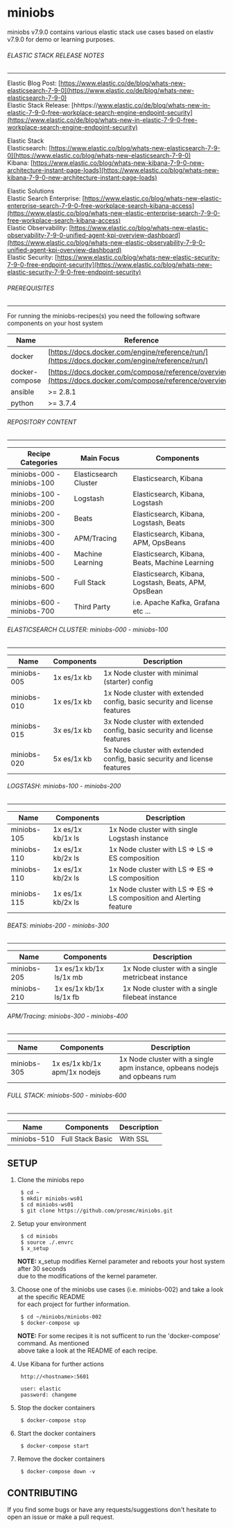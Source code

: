 # miniobs

miniobs v7.9.0 contains various elastic stack use cases based on elastiv v7.9.0 for demo or learning purposes.

###### ELASTIC STACK RELEASE NOTES
---
Elastic Blog Post: [https://www.elastic.co/de/blog/whats-new-elasticsearch-7-9-0](https://www.elastic.co/de/blog/whats-new-elasticsearch-7-9-0) <br/>
Elastic Stack Release: [hhttps://www.elastic.co/de/blog/whats-new-in-elastic-7-9-0-free-workplace-search-engine-endpoint-security](https://www.elastic.co/de/blog/whats-new-in-elastic-7-9-0-free-workplace-search-engine-endpoint-security) <br/>

Elastic Stack <br/>
Elasticsearch: [https://www.elastic.co/blog/whats-new-elasticsearch-7-9-0](https://www.elastic.co/blog/whats-new-elasticsearch-7-9-0) <br/>
Kibana: [https://www.elastic.co/blog/whats-new-kibana-7-9-0-new-architecture-instant-page-loads](https://www.elastic.co/blog/whats-new-kibana-7-9-0-new-architecture-instant-page-loads) <br/>

Elastic Solutions <br/>
Elastic Search Enterprise: [https://www.elastic.co/blog/whats-new-elastic-enterprise-search-7-9-0-free-workplace-search-kibana-access](https://www.elastic.co/blog/whats-new-elastic-enterprise-search-7-9-0-free-workplace-search-kibana-access) <br/>
Elastic Observability: [https://www.elastic.co/blog/whats-new-elastic-observability-7-9-0-unified-agent-kpi-overview-dashboard](https://www.elastic.co/blog/whats-new-elastic-observability-7-9-0-unified-agent-kpi-overview-dashboard) <br/>
Elastic Security: [https://www.elastic.co/blog/whats-new-elastic-security-7-9-0-free-endpoint-security](https://www.elastic.co/blog/whats-new-elastic-security-7-9-0-free-endpoint-security) <br/>


###### PREREQUISITES
---
For running the miniobs-recipes(s) you need the following software components on your host system

Name           | Reference    
-------------- | --------------- 
docker         | [https://docs.docker.com/engine/reference/run/](https://docs.docker.com/engine/reference/run/)
docker-compose | [https://docs.docker.com/compose/reference/overview/](https://docs.docker.com/compose/reference/overview/)
ansible        | >= 2.8.1
python         | >= 3.7.4

###### REPOSITORY CONTENT
---

Recipe Categories         | Main Focus             | Components
--------------------------|------------------------|-----------------------------------------------------------------------
miniobs-000 - miniobs-100 | Elasticsearch Cluster  | Elasticsearch, Kibana
miniobs-100 - miniobs-200 | Logstash               | Elasticsearch, Kibana, Logstash
miniobs-200 - miniobs-300 | Beats                  | Elasticsearch, Kibana, Logstash, Beats
miniobs-300 - miniobs-400 | APM/Tracing            | Elasticsearch, Kibana, APM, OpsBeans
miniobs-400 - miniobs-500 | Machine Learning       | Elasticsearch, Kibana, Beats, Machine Learning
miniobs-500 - miniobs-600 | Full Stack             | Elasticsearch, Kibana, Logstash, Beats, APM, OpsBean
miniobs-600 - miniobs-700 | Third Party            | i.e. Apache Kafka, Grafana etc ...

###### ELASTICSEARCH CLUSTER: miniobs-000 - miniobs-100 
---

Name         | Components                   | Description
-------------|------------------------------|------------------------------------------------------------------------------------------
miniobs-005  | 1x es/1x kb                  | 1x Node cluster with minimal (starter) config 
miniobs-010  | 1x es/1x kb                  | 1x Node cluster with extended config, basic security and license features
miniobs-015  | 3x es/1x kb                  | 3x Node cluster with extended config, basic security and license features
miniobs-020  | 5x es/1x kb                  | 5x Node cluster with extended config, basic security and license features


###### LOGSTASH: miniobs-100 - miniobs-200
---

Name         | Components                   | Description
-------------|------------------------------|------------------------------------------------------------------------------------------
miniobs-105  | 1x es/1x kb/1x ls            | 1x Node cluster with single Logstash instance
miniobs-110  | 1x es/1x kb/2x ls            | 1x Node cluster with LS => LS => ES composition
miniobs-110  | 1x es/1x kb/2x ls            | 1x Node cluster with LS => ES => LS composition
miniobs-115  | 1x es/1x kb/2x ls            | 1x Node cluster with LS => ES => LS composition and Alerting feature


###### BEATS: miniobs-200 - miniobs-300
---
Name         | Components                   | Description
-------------|------------------------------|------------------------------------------------------------------------------------------
miniobs-205  | 1x es/1x kb/1x ls/1x mb      | 1x Node cluster with a single metricbeat instance
miniobs-210  | 1x es/1x kb/1x ls/1x fb      | 1x Node cluster with a single filebeat instance


###### APM/Tracing: miniobs-300 - miniobs-400
---
Name         | Components                   | Description
-------------|------------------------------|------------------------------------------------------------------------------------------
miniobs-305  | 1x es/1x kb/1x apm/1x nodejs | 1x Node cluster with a single apm instance, opbeans nodejs and opbeans rum


###### FULL STACK: miniobs-500 - miniobs-600
---
Name         | Components                   | Description
-------------|------------------------------|------------------------------------------------------------------------------------------
miniobs-510  | Full Stack Basic             | With SSL


SETUP
---

1. Clone the miniobs repo

        $ cd ~
        $ mkdir miniobs-ws01
        $ cd miniobs-ws01
        $ git clone https://github.com/prosmc/miniobs.git

2. Setup your environment

        $ cd miniobs
        $ source ./.envrc
        $ x_setup

    **NOTE:** x_setup modifies Kernel parameter and reboots your host system after 30 seconds\
    due to the modifications of the kernel parameter.
      
3. Choose one of the miniobs use cases (i.e. miniobs-002) and take a look at the specific README\
   for each project for further information.

        $ cd ~/miniobs/miniobs-002
        $ docker-compose up

   **NOTE:** For some recipes it is not sufficent to run the 'docker-compose' command. As mentioned\
   above take a look at the README of each recipe.

4. Use Kibana for further actions

        http://<hostname>:5601

        user: elastic
        password: changeme

5. Stop the docker containers

        $ docker-compose stop

6. Start the docker containers

        $ docker-compose start  

5. Remove the docker containers

        $ docker-compose down -v

CONTRIBUTING
---
If you find some bugs or have any requests/suggestions don't hesitate to open an issue or make a pull request.
